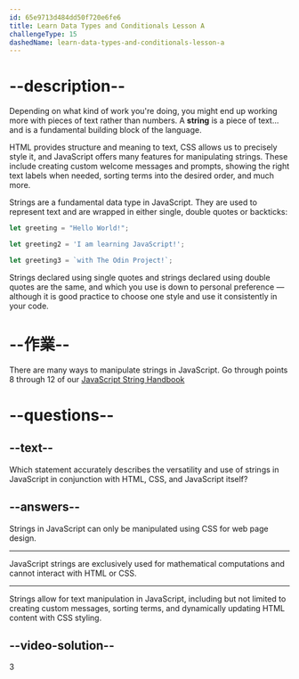 ```yaml
---
id: 65e9713d484dd50f720e6fe6
title: Learn Data Types and Conditionals Lesson A
challengeType: 15
dashedName: learn-data-types-and-conditionals-lesson-a
---
```


# --description--

Depending on what kind of work you're doing, you might end up working more with pieces of text rather than numbers. A **string** is a piece of text… and is a fundamental building block of the language.

HTML provides structure and meaning to text, CSS allows us to precisely style it, and JavaScript offers many features for manipulating strings. These include creating custom welcome messages and prompts, showing the right text labels when needed, sorting terms into the desired order, and much more.

Strings are a fundamental data type in JavaScript. They are used to represent text and are wrapped in either single, double quotes or backticks:

```javascript
let greeting = "Hello World!";

let greeting2 = 'I am learning JavaScript!';

let greeting3 = `with The Odin Project!`;
```

Strings declared using single quotes and strings declared using double quotes are the same, and which you use is down to personal preference — although it is good practice to choose one style and use it consistently in your code.

# --作業--

There are many ways to manipulate strings in JavaScript. Go through points 8 through 12 of our <a href="https://www.freecodecamp.org/news/javascript-string-handbook/" target="_blank">JavaScript String Handbook</a>

# --questions--

## --text--

Which statement accurately describes the versatility and use of strings in JavaScript in conjunction with HTML, CSS, and JavaScript itself?

## --answers--

Strings in JavaScript can only be manipulated using CSS for web page design.

---

JavaScript strings are exclusively used for mathematical computations and cannot interact with HTML or CSS.

---

Strings allow for text manipulation in JavaScript, including but not limited to creating custom messages, sorting terms, and dynamically updating HTML content with CSS styling.


## --video-solution--

3
